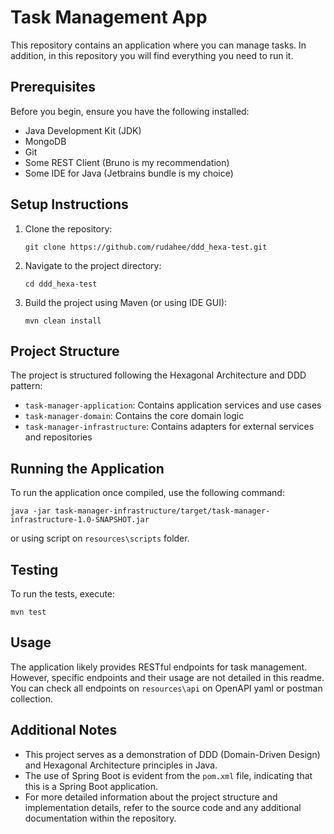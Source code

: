 
# Task Management App

This repository contains an application where you can manage tasks. 
In addition, in this repository you will find everything you need to run it.

## Prerequisites

Before you begin, ensure you have the following installed:

- Java Development Kit (JDK)
- MongoDB
- Git
- Some REST Client (Bruno is my recommendation)
- Some IDE for Java (Jetbrains bundle is my choice)

## Setup Instructions

1. Clone the repository:
   ```
   git clone https://github.com/rudahee/ddd_hexa-test.git
   ```

2. Navigate to the project directory:
   ```
   cd ddd_hexa-test
   ```

3. Build the project using Maven (or using IDE GUI):
   ```
   mvn clean install
   ```

## Project Structure

The project is structured following the Hexagonal Architecture and DDD pattern:

- `task-manager-application`: Contains application services and use cases
- `task-manager-domain`: Contains the core domain logic
- `task-manager-infrastructure`: Contains adapters for external services and repositories

## Running the Application

To run the application once compiled, use the following command:
```
java -jar task-manager-infrastructure/target/task-manager-infrastructure-1.0-SNAPSHOT.jar
```
or using script on `resources\scripts` folder.

## Testing

To run the tests, execute:

```
mvn test
```

## Usage

The application likely provides RESTful endpoints for task management. However, specific endpoints and their usage 
are not detailed in this readme. You can check all endpoints on `resources\api` on OpenAPI yaml or postman collection.

## Additional Notes

- This project serves as a demonstration of DDD (Domain-Driven Design) and Hexagonal Architecture principles in Java.
- The use of Spring Boot is evident from the `pom.xml` file, indicating that this is a Spring Boot application.
- For more detailed information about the project structure and implementation details, 
refer to the source code and any additional documentation within the repository.

